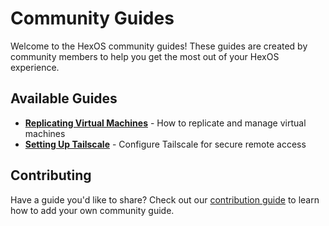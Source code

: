 # Community Guides

Welcome to the HexOS community guides! These guides are created by community members to help you get the most out of your HexOS experience.

## Available Guides

- [**Replicating Virtual Machines**](./ReplicatingVirtualMachines) - How to replicate and manage virtual machines
- [**Setting Up Tailscale**](./SettingUpTailscale) - Configure Tailscale for secure remote access

## Contributing

Have a guide you'd like to share? Check out our [contribution guide](/community/how-to-contribute/) to learn how to add your own community guide.